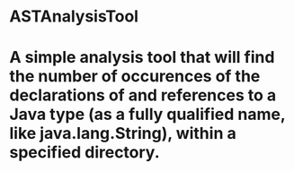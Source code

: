 # ASTAnalysisTool

# A simple analysis tool that will find the number of occurences of the declarations of and references to a Java type (as a fully qualified name, like java.lang.String), within a specified directory.
